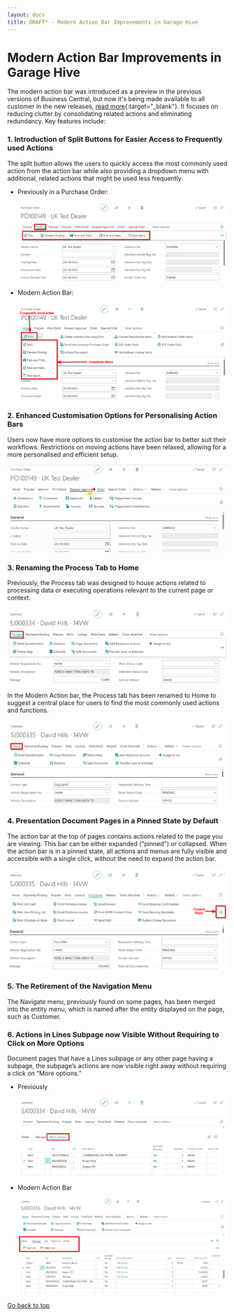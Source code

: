 ```yaml
---
layout: docs
title: DRAFT* - Modern Action Bar Improvements in Garage Hive
---
```


<a name="top"></a>

# Modern Action Bar Improvements in Garage Hive
The modern action bar was introduced as a preview in the previous versions of Business Central, but now it's being made available to all customer in the new releases, [read more](https://learn.microsoft.com/en-us/dynamics365-release-plan/2022wave2/smb/dynamics365-business-central/modern-action-bar){:target="_blank"}. It focuses on reducing clutter by consolidating related actions and eliminating redundancy. Key features include: 

### 1. Introduction of Split Buttons for Easier Access to Frequently used Actions
The split button allows the users to quickly access the most commonly used action from the action bar while also providing a dropdown menu with additional, related actions that might be used less frequently. 

   - Previously in a Purchase Order:

      ![](media/garagehive-modern-action-bar1.png)

   - Modern Action Bar:

      ![](media/garagehive-modern-action-bar2.png)

### 2. Enhanced Customisation Options for Personalising Action Bars
Users now have more options to customise the action bar to better suit their workflows. Restrictions on moving actions have been relaxed, allowing for a more personalised and efficient setup.

   ![](media/garagehive-modern-action-bar3.gif)

### 3. Renaming the Process Tab to Home
Previously, the Process tab was designed to house actions related to processing data or executing operations relevant to the current page or context. 

   ![](media/garagehive-modern-action-bar4.png)

In the Modern Action bar, the Process tab has been renamed to Home to suggest a central place for users to find the most commonly used actions and functions.

   ![](media/garagehive-modern-action-bar5.png)

### 4. Presentation Document Pages in a Pinned State by Default
The action bar at the top of pages contains actions related to the page you are viewing. This bar can be either expanded ("pinned") or collapsed. When the action bar is in a pinned state, all actions and menus are fully visible and accessible with a single click, without the need to expand the action bar. 

   ![](media/garagehive-modern-action-bar6.png)

### 5. The Retirement of the Navigation Menu
The Navigate menu, previously found on some pages, has been merged into the entity menu, which is named after the entity displayed on the page, such as Customer. 

### 6. Actions in Lines Subpage now Visible Without Requiring to Click on More Options
Document pages that have a Lines subpage or any other page having a subpage, the subpage’s actions are now visible right away without requiring a click on “More options.” 

   - Previously

      ![](media/garagehive-modern-action-bar7.png)

   - Modern Action Bar

      ![](media/garagehive-modern-action-bar8.png)


[Go back to top](#top)